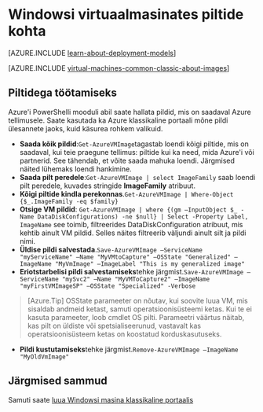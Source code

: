 <properties
    pageTitle="Windowsi virtuaalmasinates piltide kohta | Microsoft Azure'i"
    description="Lisateavet piltide kasutamise koos virtuaalmasinates Windows Azure."
    services="virtual-machines-windows"
    documentationCenter=""
    authors="cynthn"
    manager="timlt"
    editor="tysonn"
    tags="azure-service-management"/>

<tags
    ms.service="virtual-machines-windows"
    ms.workload="infrastructure-services"
    ms.tgt_pltfrm="vm-windows"
    ms.devlang="na"
    ms.topic="article"
    ms.date="07/21/2016"
    ms.author="cynthn"/>

# <a name="about-images-for-windows-virtual-machines"></a>Windowsi virtuaalmasinates piltide kohta

[AZURE.INCLUDE [learn-about-deployment-models](../../includes/learn-about-deployment-models-classic-include.md)]

[AZURE.INCLUDE [virtual-machines-common-classic-about-images](../../includes/virtual-machines-common-classic-about-images.md)]



## <a name="working-with-images"></a>Piltidega töötamiseks

Azure'i PowerShelli mooduli abil saate hallata pildid, mis on saadaval Azure tellimusele. Saate kasutada ka Azure klassikaline portaali mõne pildi ülesannete jaoks, kuid käsurea rohkem valikuid.


-   **Saada kõik pildid**:`Get-AzureVMImage`tagastab loendi kõigi piltide, mis on saadaval, kui teie praegune tellimus: piltide kui ka need, mida Azure'i või partnerid. See tähendab, et võite saada mahuka loendi. Järgmised näited lühemaks loendi hankimine.
-   **Saada pilt peredele**:`Get-AzureVMImage | select ImageFamily` saab loendi pilt peredele, kuvades stringide **ImageFamily** atribuut.
-   **Kõigi piltide kindla perekonnas**.`Get-AzureVMImage | Where-Object {$_.ImageFamily -eq $family}`
-   **Otsige VM pildid**: `Get-AzureVMImage | where {(gm –InputObject $_ -Name DataDiskConfigurations) -ne $null} | Select -Property Label, ImageName` see toimib, filtreerides DataDiskConfiguration atribuut, mis kehtib ainult VM pildid. Selles näites filtreerib väljundi ainult silt ja pildi nimi.
-   **Üldise pildi salvestada**.`Save-AzureVMImage –ServiceName "myServiceName" –Name "MyVMtoCapture" –OSState "Generalized" –ImageName "MyVmImage" –ImageLabel "This is my generalized image"`
-   **Eriotstarbelisi pildi salvestamiseks**tehke järgmist.`Save-AzureVMImage –ServiceName "mySvc2" –Name "MyVMToCapture2" –ImageName "myFirstVMImageSP" –OSState "Specialized" -Verbose`
>[Azure.Tip] OSState parameeter on nõutav, kui soovite luua VM, mis sisaldab andmeid ketast, samuti operatsioonisüsteemi ketas. Kui te ei kasuta parameeter, loob cmdlet OS pilti. Parameetri väärtus näitab, kas pilt on üldiste või spetsialiseerunud, vastavalt kas operatsioonisüsteem ketas on koostatud korduskasutuseks.
-   **Pildi kustutamiseks**tehke järgmist.`Remove-AzureVMImage –ImageName "MyOldVmImage"`


## <a name="next-steps"></a>Järgmised sammud

Samuti saate [luua Windowsi masina klassikaline portaalis](virtual-machines-windows-classic-tutorial.md)

